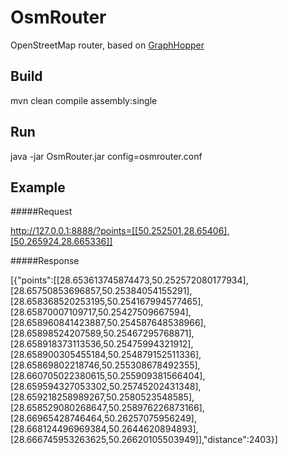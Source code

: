 # OsmRouter

OpenStreetMap router, based on [GraphHopper](https://github.com/graphhopper/graphhopper)


Build
---------------

mvn clean compile assembly:single


Run
---------------

 java -jar OsmRouter.jar config=osmrouter.conf
 
 Example
---------------

#####Request

http://127.0.0.1:8888/?points=[[50.252501,28.65406],[50.265924,28.665336]]

#####Response

[{"points":[[28.653613745874473,50.252572080177934],[28.65750853696857,50.25384054155291],[28.658368520253195,50.254167994577465],[28.65870007109717,50.25427509667594],[28.658960841423887,50.254587648538966],[28.65898524207589,50.25467295768871],[28.658918373113536,50.25475994321912],[28.658900305455184,50.254879152511336],[28.65869802218746,50.255308678492355],[28.660705022380615,50.255909381566404],[28.659594327053302,50.25745202431348],[28.659218258989267,50.2580523548585],[28.658529080268647,50.258976226873166],[28.66965428746464,50.26257075956249],[28.668124496969384,50.2644620894893],[28.666745953263625,50.26620105503949]],"distance":2403}]
 
 
